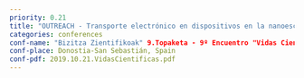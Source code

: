 ```yaml
---
priority: 0.21
title: "OUTREACH - Transporte electrónico en dispositivos en la nanoescala"
categories: conferences
conf-name: "Bizitza Zientifikoak" 9.Topaketa - 9º Encuentro "Vidas Científicas"
conf-place: Donostia-San Sebastián, Spain
conf-pdf: 2019.10.21.VidasCientificas.pdf
---
```

